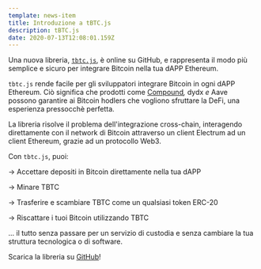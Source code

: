 ```yaml
---
template: news-item
title: Introduzione a tBTC.js
description: tBTC.js
date: 2020-07-13T12:08:01.159Z
---
```

Una nuova libreria, [`tbtc.js`](https://github.com/keep-network/tbtc.js), è online su GitHub, e rappresenta il modo più semplice e sicuro per integrare Bitcoin nella tua dAPP Ethereum.

`tbtc.js` rende facile per gli sviluppatori integrare Bitcoin in ogni dAPP Ethereum. Ciò significa che prodotti come [Compound](https://compound.finance/)*,* dydx[](https://dydx.exchange/) *e* Aave[](https://aave.com/) possono garantire ai Bitcoin hodlers che vogliono sfruttare la DeFi, una esperienza pressocchè perfetta.

La libreria risolve il problema dell'integrazione cross-chain, interagendo direttamente con il network di Bitcoin attraverso un client Electrum ad un client Ethereum, grazie ad un protocollo Web3.

Con `tbtc.js`, puoi:

\->  Accettare depositi in Bitcoin direttamente nella tua dAPP

\->  Minare TBTC

\->  Trasferire e scambiare TBTC come un qualsiasi token ERC-20

\->  Riscattare i tuoi Bitcoin utilizzando TBTC[](https://github.com/keep-network/tbtc.js#redeeming-a-deposit)

... il tutto senza passare per un servizio di custodia e senza cambiare la tua struttura tecnologica o di software.

Scarica la libreria su [GitHub](https://github.com/keep-network/tbtc.js)!

